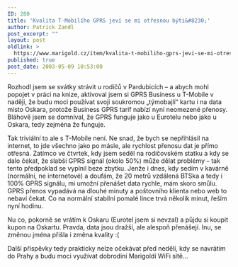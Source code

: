 ```yaml
---
ID: 280
title: 'Kvalita T-Mobilího GPRS jeví se mi otřesnou býti&#8230;'
author: Patrick Zandl
post_excerpt: ""
layout: post
oldlink: >
  https://www.marigold.cz/item/kvalita-t-mobiliho-gprs-jevi-se-mi-otresnou-byti
published: true
post_date: 2003-05-09 10:53:00
---
```

Rozhodl jsem se svátky strávit u rodičů v Pardubicích &#8211; a abych mohl popojet v práci na knize, aktivoval jsem si GPRS Business u T-Mobile v naději, že budu moci používat svoji soukromou &#8222;týmobajlí&#8220; kartu i na data místo Oskara, protože Business GPRS tarif nabízí nyní neomezené přenosy. Bláhově jsem se domníval, že GPRS funguje jako u Eurotelu nebo jako u Oskara, tedy zejména že funguje. 
<p>
Tak triviální to ale s T-Mobile není. Ne snad, že bych se nepřihlásil na internet, to jde všechno jako po másle, ale rychlost přenosu dat je přímo otřesná. Zatímco ve čtvrtek, kdy jsem seděl na rodičovském statku a kdy se dalo čekat, že slabší GPRS signál (okolo 50%) může dělat problémy &#8211; tak tento předpoklad se vyplnil beze zbytku. Jenže i dnes, kdy sedím v kavárně (normální, ne internetové) a doufám, že 20 metrů vzdálená BTSka a tedy i 100% GPRS signálu, mi umožní přenášet data rychle, mám skoro smůlu. GPRS přenos vypadává na dlouhé minuty a poštovního klienta nebo web to nebaví čekat. Co na normální stabilní pomalé lince trvá několik minut, řeším nyní hodinu. 
<p>
Nu co, pokorně se vrátím k Oskaru (Eurotel jsem si nevzal) a půjdu si koupit kupon na Oskartu. Pravda, data jsou dražší, ale alespoň přenášejí. Inu, se změnou jména přišla i změna kvality :( 
<p>
Další příspěvky tedy prakticky nelze očekávat před nedělí, kdy se navrátím do Prahy a budu moci využívat dobrodiní Marigoldí WiFi sítě...</p>
